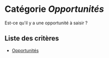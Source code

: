 # Catégorie *Opportunités*

Est-ce qu'il y a une opportunité à saisir ?

## Liste des critères

- [Opportunités](./opportunities.md)